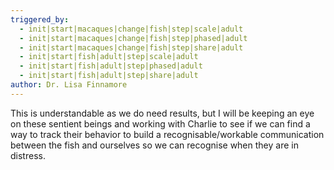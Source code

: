```yaml
---
triggered_by:
  - init|start|macaques|change|fish|step|scale|adult
  - init|start|macaques|change|fish|step|phased|adult
  - init|start|macaques|change|fish|step|share|adult
  - init|start|fish|adult|step|scale|adult
  - init|start|fish|adult|step|phased|adult
  - init|start|fish|adult|step|share|adult
author: Dr. Lisa Finnamore
---
```


This is understandable as we do need results, but I will be keeping an eye on these sentient beings and working with Charlie to see if we can find a way to track their behavior to build a recognisable/workable communication between the fish and ourselves so we can recognise when they are in distress.
